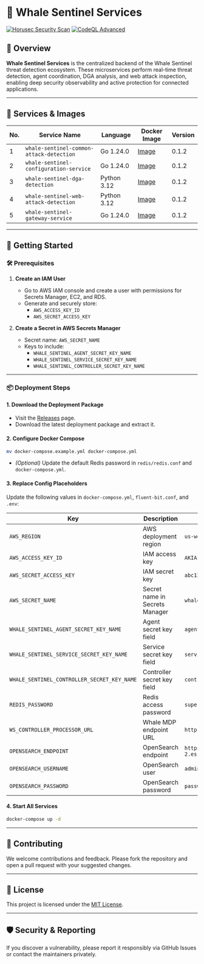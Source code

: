# 🐋 Whale Sentinel Services

[![Horusec Security Scan](https://github.com/YangYang-Research/whale-sentinel-services/actions/workflows/horusec-scan.yml/badge.svg?branch=main)](https://github.com/YangYang-Research/whale-sentinel-services/actions/workflows/horusec-scan.yml)
[![CodeQL Advanced](https://github.com/YangYang-Research/whale-sentinel-services/actions/workflows/codeql.yml/badge.svg?branch=main)](https://github.com/YangYang-Research/whale-sentinel-services/actions/workflows/codeql.yml)

## 🔧 Overview

**Whale Sentinel Services** is the centralized backend of the Whale Sentinel threat detection ecosystem. These microservices perform real-time threat detection, agent coordination, DGA analysis, and web attack inspection, enabling deep security observability and active protection for connected applications.

---

## 🧩 Services & Images

| No. | Service Name                              | Language   | Docker Image                                                                                                                  | Version |
|-----|-------------------------------------------|------------|--------------------------------------------------------------------------------------------------------------------------------|---------|
| 1   | `whale-sentinel-common-attack-detection`  | Go 1.24.0  | [Image](https://gallery.ecr.aws/j8d4r7c5/whale-sentinel/whale-sentinel-services/whale-sentinel-common-attack-detection)      | 0.1.2   |
| 2   | `whale-sentinel-configuration-service`    | Go 1.24.0  | [Image](https://gallery.ecr.aws/j8d4r7c5/whale-sentinel/whale-sentinel-services/whale-sentinel-configuration-service)        | 0.1.2   |
| 3   | `whale-sentinel-dga-detection`            | Python 3.12| [Image](https://gallery.ecr.aws/j8d4r7c5/whale-sentinel/whale-sentinel-services/whale-sentinel-dga-detection)                | 0.1.2   |
| 4   | `whale-sentinel-web-attack-detection`     | Python 3.12| [Image](https://gallery.ecr.aws/j8d4r7c5/whale-sentinel/whale-sentinel-services/whale-sentinel-web-attack-detection)         | 0.1.2   |
| 5   | `whale-sentinel-gateway-service`          | Go 1.24.0  | [Image](https://gallery.ecr.aws/j8d4r7c5/whale-sentinel/whale-sentinel-services/whale-sentinel-gateway-service)              | 0.1.2   |

---

## 🚀 Getting Started

### 🛠️ Prerequisites

1. **Create an IAM User**
   - Go to AWS IAM console and create a user with permissions for Secrets Manager, EC2, and RDS.
   - Generate and securely store:
     - `AWS_ACCESS_KEY_ID`
     - `AWS_SECRET_ACCESS_KEY`

2. **Create a Secret in AWS Secrets Manager**
   - Secret name: `AWS_SECRET_NAME`
   - Keys to include:
     - `WHALE_SENTINEL_AGENT_SECRET_KEY_NAME`
     - `WHALE_SENTINEL_SERVICE_SECRET_KEY_NAME`
     - `WHALE_SENTINEL_CONTROLLER_SECRET_KEY_NAME`

---

### 📦 Deployment Steps

#### 1. Download the Deployment Package
- Visit the [Releases](https://github.com/YangYang-Research/whale-sentinel-services/releases) page.
- Download the latest deployment package and extract it.

#### 2. Configure Docker Compose
```bash
mv docker-compose.example.yml docker-compose.yml
```
- *(Optional)* Update the default Redis password in `redis/redis.conf` and `docker-compose.yml`.

#### 3. Replace Config Placeholders

Update the following values in `docker-compose.yml`, `fluent-bit.conf`, and `.env`:

| Key | Description | Example |
|-----|-------------|---------|
| `AWS_REGION` | AWS deployment region | `us-west-2` |
| `AWS_ACCESS_KEY_ID` | IAM access key | `AKIA...` |
| `AWS_SECRET_ACCESS_KEY` | IAM secret key | `abc123...` |
| `AWS_SECRET_NAME` | Secret name in Secrets Manager | `whale-prod-secret` |
| `WHALE_SENTINEL_AGENT_SECRET_KEY_NAME` | Agent secret key field | `agent-secret-key` |
| `WHALE_SENTINEL_SERVICE_SECRET_KEY_NAME` | Service secret key field | `service-secret-key` |
| `WHALE_SENTINEL_CONTROLLER_SECRET_KEY_NAME` | Controller secret key field | `controller-secret-key` |
| `REDIS_PASSWORD` | Redis access password | `supersecurepass` |
| `WS_CONTROLLER_PROCESSOR_URL` | Whale MDP endpoint URL | `http://controller:8080/processor` |
| `OPENSEARCH_ENDPOINT` | OpenSearch endpoint | `https://search-xyz.us-west-2.es.amazonaws.com` |
| `OPENSEARCH_USERNAME` | OpenSearch user | `admin` |
| `OPENSEARCH_PASSWORD` | OpenSearch password | `password123` |

#### 4. Start All Services

```bash
docker-compose up -d
```

---

## 🤝 Contributing

We welcome contributions and feedback. Please fork the repository and open a pull request with your suggested changes.

---

## 📄 License

This project is licensed under the [MIT License](LICENSE).

---

## 🛡️ Security & Reporting

If you discover a vulnerability, please report it responsibly via GitHub Issues or contact the maintainers privately.
